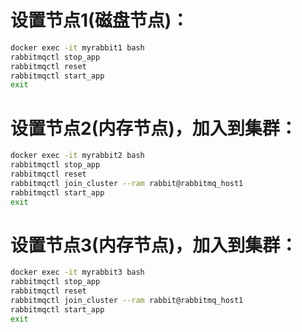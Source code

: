 # 设置节点1(磁盘节点)：

```sh
docker exec -it myrabbit1 bash
rabbitmqctl stop_app
rabbitmqctl reset
rabbitmqctl start_app
exit
```
# 设置节点2(内存节点)，加入到集群：

```sh
docker exec -it myrabbit2 bash
rabbitmqctl stop_app
rabbitmqctl reset
rabbitmqctl join_cluster --ram rabbit@rabbitmq_host1
rabbitmqctl start_app
exit
```
# 设置节点3(内存节点)，加入到集群：

```sh
docker exec -it myrabbit3 bash
rabbitmqctl stop_app
rabbitmqctl reset
rabbitmqctl join_cluster --ram rabbit@rabbitmq_host1
rabbitmqctl start_app
exit
```